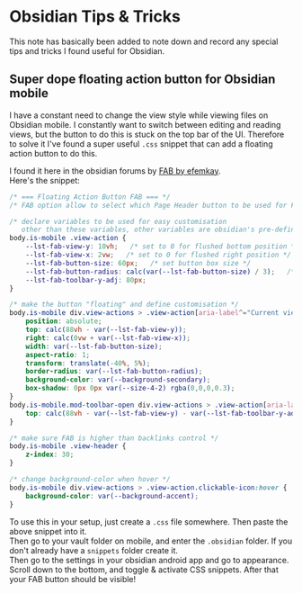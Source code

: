 # Obsidian Tips & Tricks

This note has basically been added to note down and record any special tips and tricks I found useful for Obsidian.

## Super dope floating action button for Obsidian mobile

I have a constant need to change the view style while viewing files on Obsidian mobile. 
I constantly want to switch between editing and reading views, but the button to do this is stuck on the top bar of the UI. 
Therefore to solve it I've found a super useful `.css` snippet that can add a floating action button to do this.    

I found it here in the obsidian forums by [FAB by efemkay](https://forum.obsidian.md/t/adding-floating-action-button-fab-for-your-mobile-using-css/61388).      
Here's the snippet:

```css
/* === Floating Action Button FAB === */
/* FAB option allow to select which Page Header button to be used for FAB 2nd button */

/* declare variables to be used for easy customisation
   other than these variables, other variables are obsidian's pre-defined */
body.is-mobile .view-action {
	--lst-fab-view-y: 10vh;   /* set to 0 for flushed bottom position */
	--lst-fab-view-x: 2vw;   /* set to 0 for flushed right position */
	--lst-fab-button-size: 60px;   /* set button box size */
	--lst-fab-button-radius: calc(var(--lst-fab-button-size) / 3);   /* divide 3 for square circle, divide 2 for circle */
	--lst-fab-toolbar-y-adj: 80px;
}

/* make the button "floating" and define customisation */
body.is-mobile div.view-actions > .view-action[aria-label^="Current view"] {
	position: absolute;
	top: calc(88vh - var(--lst-fab-view-y));
	right: calc(0vw + var(--lst-fab-view-x));
	width: var(--lst-fab-button-size);
	aspect-ratio: 1;
    transform: translate(-40%, 5%);
	border-radius: var(--lst-fab-button-radius);
	background-color: var(--background-secondary);
	box-shadow: 0px 0px var(--size-4-2) rgba(0,0,0,0.3);
}
body.is-mobile.mod-toolbar-open div.view-actions > .view-action[aria-label^="Current view"] {
	top: calc(88vh - var(--lst-fab-view-y) - var(--lst-fab-toolbar-y-adj));
}

/* make sure FAB is higher than backlinks control */
body.is-mobile .view-header {
	z-index: 30;
}

/* change background-color when hover */
body.is-mobile div.view-actions > .view-action.clickable-icon:hover {
	background-color: var(--background-accent);
}
```

To use this in your setup, just create a `.css` file somewhere. Then paste the above snippet into it.   
Then go to your vault folder on mobile, and enter the `.obsidian` folder. If you don't already have a `snippets` folder create it.  
Then go to the settings in your obsidian android app and go to appearance. Scroll down to the bottom, and toggle & activate CSS snippets.
After that your FAB button should be visible!

